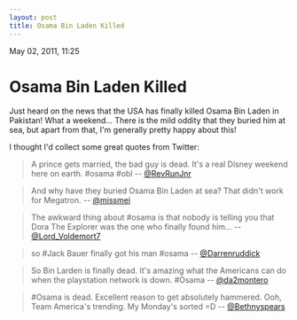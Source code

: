 ```yaml
---
layout: post
title: Osama Bin Laden Killed
---
```


May 02, 2011, 11:25

# Osama Bin Laden Killed #

Just heard on the news that the USA has finally killed Osama Bin Laden in Pakistan! What a weekend... There is the mild oddity that they buried him at sea, but apart from that, I'm generally pretty happy about this!

I thought I'd collect some great quotes from Twitter:

> A prince gets married, the bad guy is dead. It's a real Disney weekend here on earth. #osama #obl -- [@RevRunJnr](twitter.com/@RevRunJnr)

> And why have they buried Osama Bin Laden at sea? That didn't work for Megatron. -- [@missmei](twitter.com/@missmei)

> The awkward thing about #osama is that nobody is telling you that Dora The Explorer was the one who finally found him... -- [@Lord_Voldemort7](twitter.com/@Lord_Voldemort7)

> so #Jack Bauer finally got his man #osama -- [@Darrenruddick](twitter.com/@Darrenruddick)

> So Bin Larden is finally dead. It's amazing what the Americans can do when the playstation network is down. #Osama -- [@da2montero](twitter.com/@da2montero)

> #Osama is dead. Excellent reason to get absolutely hammered. Ooh, Team America's trending. My Monday's sorted =D -- [@Bethnyspears](twitter.com/@Bethnyspears)
